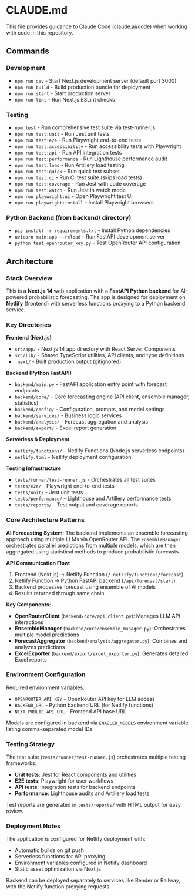 # CLAUDE.md

This file provides guidance to Claude Code (claude.ai/code) when working with code in this repository.

## Commands

### Development
- `npm run dev` - Start Next.js development server (default port 3000)
- `npm run build` - Build production bundle for deployment
- `npm run start` - Start production server
- `npm run lint` - Run Next.js ESLint checks

### Testing
- `npm test` - Run comprehensive test suite via test-runner.js
- `npm run test:unit` - Run Jest unit tests
- `npm run test:e2e` - Run Playwright end-to-end tests
- `npm run test:accessibility` - Run accessibility tests with Playwright
- `npm run test:api` - Run API integration tests
- `npm run test:performance` - Run Lighthouse performance audit
- `npm run test:load` - Run Artillery load testing
- `npm run test:quick` - Run quick test subset
- `npm run test:ci` - Run CI test suite (skips load tests)
- `npm run test:coverage` - Run Jest with code coverage
- `npm run test:watch` - Run Jest in watch mode
- `npm run playwright:ui` - Open Playwright test UI
- `npm run playwright:install` - Install Playwright browsers

### Python Backend (from backend/ directory)
- `pip install -r requirements.txt` - Install Python dependencies
- `uvicorn main:app --reload` - Run FastAPI development server
- `python test_openrouter_key.py` - Test OpenRouter API configuration

## Architecture

### Stack Overview
This is a **Next.js 14** web application with a **FastAPI Python backend** for AI-powered probabilistic forecasting. The app is designed for deployment on **Netlify** (frontend) with serverless functions proxying to a Python backend service.

### Key Directories

**Frontend (Next.js)**
- `src/app/` - Next.js 14 app directory with React Server Components
- `src/lib/` - Shared TypeScript utilities, API clients, and type definitions
- `.next/` - Built production output (gitignored)

**Backend (Python FastAPI)**
- `backend/main.py` - FastAPI application entry point with forecast endpoints
- `backend/core/` - Core forecasting engine (API client, ensemble manager, statistics)
- `backend/config/` - Configuration, prompts, and model settings
- `backend/services/` - Business logic services
- `backend/analysis/` - Forecast aggregation and analysis
- `backend/export/` - Excel report generation

**Serverless & Deployment**
- `netlify/functions/` - Netlify Functions (Node.js serverless endpoints)
- `netlify.toml` - Netlify deployment configuration

**Testing Infrastructure**
- `tests/runner/test-runner.js` - Orchestrates all test suites
- `tests/e2e/` - Playwright end-to-end tests
- `tests/unit/` - Jest unit tests
- `tests/performance/` - Lighthouse and Artillery performance tests
- `tests/reports/` - Test output and coverage reports

### Core Architecture Patterns

**AI Forecasting System**: The backend implements an ensemble forecasting approach using multiple LLMs via OpenRouter API. The `EnsembleManager` orchestrates parallel predictions from multiple models, which are then aggregated using statistical methods to produce probabilistic forecasts.

**API Communication Flow**:
1. Frontend (Next.js) → Netlify Function (`/.netlify/functions/forecast`)
2. Netlify Function → Python FastAPI backend (`/api/forecast/start`)
3. Backend processes forecast using ensemble of AI models
4. Results returned through same chain

**Key Components**:
- **OpenRouterClient** (`backend/core/api_client.py`): Manages LLM API interactions
- **EnsembleManager** (`backend/core/ensemble_manager.py`): Orchestrates multiple model predictions
- **ForecastAggregator** (`backend/analysis/aggregator.py`): Combines and analyzes predictions
- **ExcelExporter** (`backend/export/excel_exporter.py`): Generates detailed Excel reports

### Environment Configuration

Required environment variables:
- `OPENROUTER_API_KEY` - OpenRouter API key for LLM access
- `BACKEND_URL` - Python backend URL (for Netlify functions)
- `NEXT_PUBLIC_API_URL` - Frontend API base URL

Models are configured in backend via `ENABLED_MODELS` environment variable listing comma-separated model IDs.

### Testing Strategy

The test suite (`tests/runner/test-runner.js`) orchestrates multiple testing frameworks:
- **Unit tests**: Jest for React components and utilities
- **E2E tests**: Playwright for user workflows
- **API tests**: Integration tests for backend endpoints
- **Performance**: Lighthouse audits and Artillery load tests

Test reports are generated in `tests/reports/` with HTML output for easy review.

### Deployment Notes

The application is configured for Netlify deployment with:
- Automatic builds on git push
- Serverless functions for API proxying
- Environment variables configured in Netlify dashboard
- Static asset optimization via Next.js

Backend can be deployed separately to services like Render or Railway, with the Netlify function proxying requests.